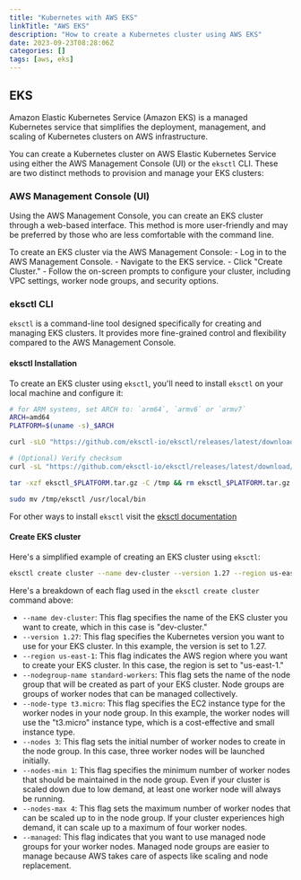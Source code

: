 ```yaml
---
title: "Kubernetes with AWS EKS"
linkTitle: "AWS EKS"
description: "How to create a Kubernetes cluster using AWS EKS"
date: 2023-09-23T08:28:06Z
categories: []
tags: [aws, eks]
---
```


## EKS
Amazon Elastic Kubernetes Service (Amazon EKS) is a managed Kubernetes service that simplifies the deployment, management, and scaling of Kubernetes clusters on AWS infrastructure.

You can create a Kubernetes cluster on AWS Elastic Kubernetes Service using either the AWS Management Console (UI) or the `eksctl` CLI. These are two distinct methods to provision and manage your EKS clusters:

### AWS Management Console (UI)
Using the AWS Management Console, you can create an EKS cluster through a web-based interface. This method is more user-friendly and may be preferred by those who are less comfortable with the command line.

To create an EKS cluster via the AWS Management Console:
    - Log in to the AWS Management Console.
    - Navigate to the EKS service.
    - Click "Create Cluster."
    - Follow the on-screen prompts to configure your cluster, including VPC settings, worker node groups, and security options.

### eksctl CLI
`eksctl` is a command-line tool designed specifically for creating and managing EKS clusters. It provides more fine-grained control and flexibility compared to the AWS Management Console.


#### eksctl Installation
To create an EKS cluster using `eksctl`, you'll need to install `eksctl` on your local machine and configure it:

```bash
# for ARM systems, set ARCH to: `arm64`, `armv6` or `armv7`
ARCH=amd64
PLATFORM=$(uname -s)_$ARCH

curl -sLO "https://github.com/eksctl-io/eksctl/releases/latest/download/eksctl_$PLATFORM.tar.gz"

# (Optional) Verify checksum
curl -sL "https://github.com/eksctl-io/eksctl/releases/latest/download/eksctl_checksums.txt" | grep $PLATFORM | sha256sum --check

tar -xzf eksctl_$PLATFORM.tar.gz -C /tmp && rm eksctl_$PLATFORM.tar.gz

sudo mv /tmp/eksctl /usr/local/bin
```

For other ways to install `eksctl` visit the [eksctl documentation](https://eksctl.io/introduction/#installation)

#### Create EKS cluster
Here's a simplified example of creating an EKS cluster using `eksctl`:

```bash
eksctl create cluster --name dev-cluster --version 1.27 --region us-east-1 --nodegroup-name standard-workers --node-type t3.micro --nodes 3 --nodes-min 1 --nodes-max 4 --managed
```

Here's a breakdown of each flag used in the `eksctl create cluster` command above:

- `--name dev-cluster`: This flag specifies the name of the EKS cluster you want to create, which in this case is "dev-cluster."
- `--version 1.27`: This flag specifies the Kubernetes version you want to use for your EKS cluster. In this example, the version is set to 1.27.
- `--region us-east-1`: This flag indicates the AWS region where you want to create your EKS cluster. In this case, the region is set to "us-east-1."
- `--nodegroup-name standard-workers`: This flag sets the name of the node group that will be created as part of your EKS cluster. Node groups are groups of worker nodes that can be managed collectively.
- `--node-type t3.micro`: This flag specifies the EC2 instance type for the worker nodes in your node group. In this example, the worker nodes will use the "t3.micro" instance type, which is a cost-effective and small instance type.
- `--nodes 3`: This flag sets the initial number of worker nodes to create in the node group. In this case, three worker nodes will be launched initially.
- `--nodes-min 1`: This flag specifies the minimum number of worker nodes that should be maintained in the node group. Even if your cluster is scaled down due to low demand, at least one worker node will always be running.
- `--nodes-max 4`: This flag sets the maximum number of worker nodes that can be scaled up to in the node group. If your cluster experiences high demand, it can scale up to a maximum of four worker nodes.
- `--managed`: This flag indicates that you want to use managed node groups for your worker nodes. Managed node groups are easier to manage because AWS takes care of aspects like scaling and node replacement.